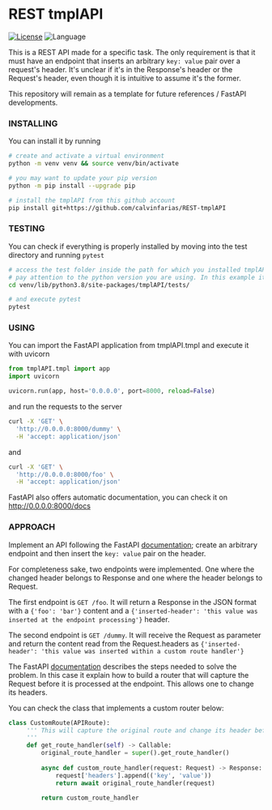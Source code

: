 

# REST tmplAPI
[![License](https://img.shields.io/badge/license-MIT-black.svg)](../master/LICENSE)
![Language](https://img.shields.io/badge/language-Python-blue.svg)

This is a REST API made for a specific task. The only requirement is that it must have an endpoint that inserts an arbitrary `key: value` pair over a request's header. It's unclear if it's in the Response's header or the Request's header, even though it is intuitive to assume it's the former.

This repository will remain as a template for future references / FastAPI developments.


### INSTALLING

You can install it by running 
``` bash
# create and activate a virtual environment
python -m venv venv && source venv/bin/activate

# you may want to update your pip version
python -m pip install --upgrade pip

# install the tmplAPI from this github account
pip install git+https://github.com/calvinfarias/REST-tmplAPI
```



### TESTING

You can check if everything is properly installed by moving into the test directory and running `pytest`
``` bash
# access the test folder inside the path for which you installed tmplAPI
# pay attention to the python version you are using. In this example it's 3.8.*
cd venv/lib/python3.8/site-packages/tmplAPI/tests/

# and execute pytest
pytest
```



### USING

You can import the FastAPI application from tmplAPI.tmpl and execute it with uvicorn
``` Python
from tmplAPI.tmpl import app
import uvicorn

uvicorn.run(app, host='0.0.0.0', port=8000, reload=False)
```

and run the requests to the server

``` bash
curl -X 'GET' \
  'http://0.0.0.0:8000/dummy' \
  -H 'accept: application/json'
```

and

``` bash
curl -X 'GET' \
  'http://0.0.0.0:8000/foo' \
  -H 'accept: application/json'
```

FastAPI also offers automatic documentation, you can check it on http://0.0.0.0:8000/docs



### APPROACH

Implement an API following the FastAPI [documentation](https://fastapi.tiangolo.com/); create an arbitrary endpoint and then insert the `key: value` pair on the header. 

For completeness sake, two endpoints were implemented. One where the changed header belongs to Response and one where the header belongs to Request.


The first endpoint is `GET /foo`. It will return a Response in the JSON format with a `{'foo': 'bar'}` content and  a `{'inserted-header': 'this value was inserted at the endpoint processing'}` header.

The second endpoint is `GET /dummy`. It will receive the Request as parameter and return the content read from the Request.headers as `{'inserted-header': 'this value was inserted within a custom route handler'}`

The FastAPI [documentation](https://fastapi.tiangolo.com/advanced/custom-request-and-route/) describes the steps needed to solve the problem. In this case it explain how to build a router that will capture the Request before it is processed at the endpoint. This allows one to change its headers.

You can check the class that implements a custom router below:

``` Python
class CustomRoute(APIRoute):
     ''' This will capture the original route and change its header before processing it at the endpoint
     '''
     def get_route_handler(self) -> Callable:
         original_route_handler = super().get_route_handler()
 
         async def custom_route_handler(request: Request) -> Response:
             request['headers'].append(('key', 'value'))
             return await original_route_handler(request)
 
         return custom_route_handler
```

